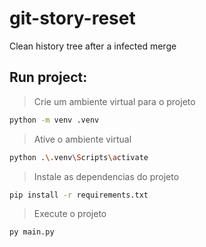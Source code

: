 # git-story-reset
Clean history tree after a infected merge

## Run project:

> Crie um ambiente virtual para o projeto

```zsh
python -m venv .venv
```

> Ative o ambiente virtual

```zsh
python .\.venv\Scripts\activate
```

> Instale as dependencias do projeto

```zsh
pip install -r requirements.txt
```

> Execute o projeto

```zsh
py main.py
```

